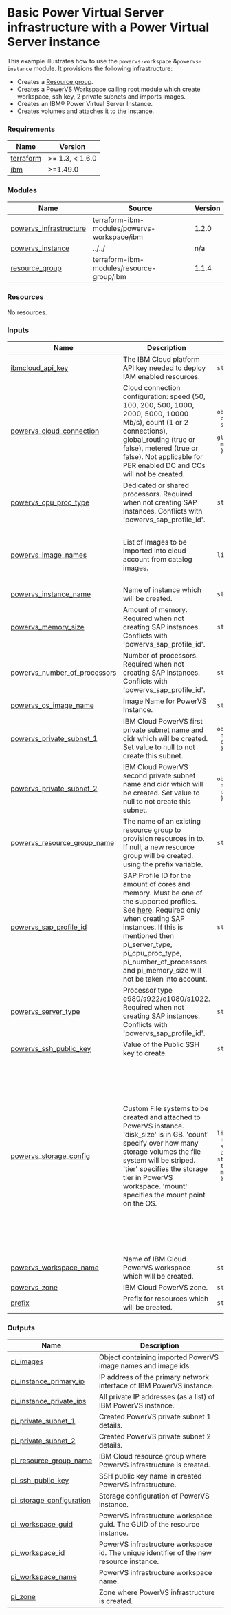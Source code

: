 # Basic Power Virtual Server infrastructure with a Power Virtual Server instance

This example illustrates how to use the `powervs-workspace` &`powervs-instance` module.
It provisions the following infrastructure:
- Creates a [Resource group](https://github.com/terraform-ibm-modules/terraform-ibm-resource-group).
- Creates a [PowerVS Workspace](https://github.com/terraform-ibm-modules/terraform-ibm-powervs-worksoace) calling root module which create workspace, ssh key, 2 private subnets and imports images.<br/>
- Creates an IBM® Power Virtual Server Instance.
- Creates volumes and attaches it to the instance.


<!-- BEGINNING OF PRE-COMMIT-TERRAFORM DOCS HOOK -->
### Requirements

| Name | Version |
|------|---------|
| <a name="requirement_terraform"></a> [terraform](#requirement\_terraform) | >= 1.3, < 1.6.0 |
| <a name="requirement_ibm"></a> [ibm](#requirement\_ibm) | >=1.49.0 |

### Modules

| Name | Source | Version |
|------|--------|---------|
| <a name="module_powervs_infrastructure"></a> [powervs\_infrastructure](#module\_powervs\_infrastructure) | terraform-ibm-modules/powervs-workspace/ibm | 1.2.0 |
| <a name="module_powervs_instance"></a> [powervs\_instance](#module\_powervs\_instance) | ../../ | n/a |
| <a name="module_resource_group"></a> [resource\_group](#module\_resource\_group) | terraform-ibm-modules/resource-group/ibm | 1.1.4 |

### Resources

No resources.

### Inputs

| Name | Description | Type | Default | Required |
|------|-------------|------|---------|:--------:|
| <a name="input_ibmcloud_api_key"></a> [ibmcloud\_api\_key](#input\_ibmcloud\_api\_key) | The IBM Cloud platform API key needed to deploy IAM enabled resources. | `string` | n/a | yes |
| <a name="input_powervs_cloud_connection"></a> [powervs\_cloud\_connection](#input\_powervs\_cloud\_connection) | Cloud connection configuration: speed (50, 100, 200, 500, 1000, 2000, 5000, 10000 Mb/s), count (1 or 2 connections), global\_routing (true or false), metered (true or false). Not applicable for PER enabled DC and CCs will not be created. | <pre>object({<br>    count          = number<br>    speed          = number<br>    global_routing = bool<br>    metered        = bool<br>  })</pre> | <pre>{<br>  "count": 0,<br>  "global_routing": true,<br>  "metered": true,<br>  "speed": 5000<br>}</pre> | no |
| <a name="input_powervs_cpu_proc_type"></a> [powervs\_cpu\_proc\_type](#input\_powervs\_cpu\_proc\_type) | Dedicated or shared processors. Required when not creating SAP instances. Conflicts with 'powervs\_sap\_profile\_id'. | `string` | `null` | no |
| <a name="input_powervs_image_names"></a> [powervs\_image\_names](#input\_powervs\_image\_names) | List of Images to be imported into cloud account from catalog images. | `list(string)` | <pre>[<br>  "SLES15-SP4-SAP",<br>  "RHEL8-SP6-SAP",<br>  "7300-01-01",<br>  "IBMi-75-01-2984-2"<br>]</pre> | no |
| <a name="input_powervs_instance_name"></a> [powervs\_instance\_name](#input\_powervs\_instance\_name) | Name of instance which will be created. | `string` | `"pi"` | no |
| <a name="input_powervs_memory_size"></a> [powervs\_memory\_size](#input\_powervs\_memory\_size) | Amount of memory. Required when not creating SAP instances. Conflicts with 'powervs\_sap\_profile\_id'. | `string` | `null` | no |
| <a name="input_powervs_number_of_processors"></a> [powervs\_number\_of\_processors](#input\_powervs\_number\_of\_processors) | Number of processors. Required when not creating SAP instances. Conflicts with 'powervs\_sap\_profile\_id'. | `string` | `null` | no |
| <a name="input_powervs_os_image_name"></a> [powervs\_os\_image\_name](#input\_powervs\_os\_image\_name) | Image Name for PowerVS Instance. | `string` | `"RHEL8-SP6-SAP"` | no |
| <a name="input_powervs_private_subnet_1"></a> [powervs\_private\_subnet\_1](#input\_powervs\_private\_subnet\_1) | IBM Cloud PowerVS first private subnet name and cidr which will be created. Set value to null to not create this subnet. | <pre>object({<br>    name = string<br>    cidr = string<br>  })</pre> | <pre>{<br>  "cidr": "10.51.0.0/24",<br>  "name": "sub_1"<br>}</pre> | no |
| <a name="input_powervs_private_subnet_2"></a> [powervs\_private\_subnet\_2](#input\_powervs\_private\_subnet\_2) | IBM Cloud PowerVS second private subnet name and cidr which will be created. Set value to null to not create this subnet. | <pre>object({<br>    name = string<br>    cidr = string<br>  })</pre> | <pre>{<br>  "cidr": "10.53.0.0/24",<br>  "name": "sub_2"<br>}</pre> | no |
| <a name="input_powervs_resource_group_name"></a> [powervs\_resource\_group\_name](#input\_powervs\_resource\_group\_name) | The name of an existing resource group to provision resources in to. If null, a new resource group will be created. using the prefix variable. | `string` | `null` | no |
| <a name="input_powervs_sap_profile_id"></a> [powervs\_sap\_profile\_id](#input\_powervs\_sap\_profile\_id) | SAP Profile ID for the amount of cores and memory. Must be one of the supported profiles. See [here](https://cloud.ibm.com/docs/sap?topic=sap-hana-iaas-offerings-profiles-power-vs). Required only when creating SAP instances. If this is mentioned then pi\_server\_type, pi\_cpu\_proc\_type, pi\_number\_of\_processors and pi\_memory\_size will not be taken into account. | `string` | `"ush1-4x128"` | no |
| <a name="input_powervs_server_type"></a> [powervs\_server\_type](#input\_powervs\_server\_type) | Processor type e980/s922/e1080/s1022. Required when not creating SAP instances. Conflicts with 'powervs\_sap\_profile\_id'. | `string` | `null` | no |
| <a name="input_powervs_ssh_public_key"></a> [powervs\_ssh\_public\_key](#input\_powervs\_ssh\_public\_key) | Value of the Public SSH key to create. | `string` | n/a | yes |
| <a name="input_powervs_storage_config"></a> [powervs\_storage\_config](#input\_powervs\_storage\_config) | Custom File systems to be created and attached to PowerVS instance. 'disk\_size' is in GB. 'count' specify over how many storage volumes the file system will be striped. 'tier' specifies the storage tier in PowerVS workspace. 'mount' specifies the mount point on the OS. | <pre>list(object({<br>    name  = string<br>    size  = string<br>    count = string<br>    tier  = string<br>    mount = string<br>  }))</pre> | <pre>[<br>  {<br>    "count": "2",<br>    "mount": "/data",<br>    "name": "data",<br>    "size": "100",<br>    "tier": "tier1"<br>  },<br>  {<br>    "count": "2",<br>    "mount": "/log",<br>    "name": "log",<br>    "size": "20",<br>    "tier": "tier3"<br>  },<br>  {<br>    "count": "1",<br>    "mount": "/shared",<br>    "name": "shared",<br>    "size": "20",<br>    "tier": "tier1"<br>  }<br>]</pre> | no |
| <a name="input_powervs_workspace_name"></a> [powervs\_workspace\_name](#input\_powervs\_workspace\_name) | Name of IBM Cloud PowerVS workspace which will be created. | `string` | `"powervs-workspace"` | no |
| <a name="input_powervs_zone"></a> [powervs\_zone](#input\_powervs\_zone) | IBM Cloud PowerVS zone. | `string` | n/a | yes |
| <a name="input_prefix"></a> [prefix](#input\_prefix) | Prefix for resources which will be created. | `string` | n/a | yes |

### Outputs

| Name | Description |
|------|-------------|
| <a name="output_pi_images"></a> [pi\_images](#output\_pi\_images) | Object containing imported PowerVS image names and image ids. |
| <a name="output_pi_instance_primary_ip"></a> [pi\_instance\_primary\_ip](#output\_pi\_instance\_primary\_ip) | IP address of the primary network interface of IBM PowerVS instance. |
| <a name="output_pi_instance_private_ips"></a> [pi\_instance\_private\_ips](#output\_pi\_instance\_private\_ips) | All private IP addresses (as a list) of IBM PowerVS instance. |
| <a name="output_pi_private_subnet_1"></a> [pi\_private\_subnet\_1](#output\_pi\_private\_subnet\_1) | Created PowerVS private subnet 1 details. |
| <a name="output_pi_private_subnet_2"></a> [pi\_private\_subnet\_2](#output\_pi\_private\_subnet\_2) | Created PowerVS private subnet 2 details. |
| <a name="output_pi_resource_group_name"></a> [pi\_resource\_group\_name](#output\_pi\_resource\_group\_name) | IBM Cloud resource group where PowerVS infrastructure is created. |
| <a name="output_pi_ssh_public_key"></a> [pi\_ssh\_public\_key](#output\_pi\_ssh\_public\_key) | SSH public key name in created PowerVS infrastructure. |
| <a name="output_pi_storage_configuration"></a> [pi\_storage\_configuration](#output\_pi\_storage\_configuration) | Storage configuration of PowerVS instance. |
| <a name="output_pi_workspace_guid"></a> [pi\_workspace\_guid](#output\_pi\_workspace\_guid) | PowerVS infrastructure workspace guid. The GUID of the resource instance. |
| <a name="output_pi_workspace_id"></a> [pi\_workspace\_id](#output\_pi\_workspace\_id) | PowerVS infrastructure workspace id. The unique identifier of the new resource instance. |
| <a name="output_pi_workspace_name"></a> [pi\_workspace\_name](#output\_pi\_workspace\_name) | PowerVS infrastructure workspace name. |
| <a name="output_pi_zone"></a> [pi\_zone](#output\_pi\_zone) | Zone where PowerVS infrastructure is created. |
<!-- END OF PRE-COMMIT-TERRAFORM DOCS HOOK -->
